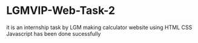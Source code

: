# LGMVIP-Web-Task-2
it is an internship task by LGM making calculator website using HTML CSS Javascript has been done sucessfully 
